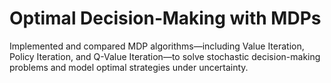 # Optimal Decision‑Making with MDPs
Implemented and compared MDP algorithms—including Value Iteration, Policy Iteration, and Q-Value Iteration—to solve stochastic decision-making problems and model optimal strategies under uncertainty.
